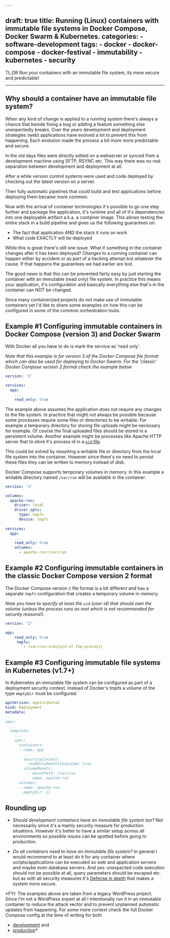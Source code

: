     ---
draft: true
title: Running (Linux) containers with immutable file systems in Docker Compose, Docker Swarm & Kubernetes. 
categories: 
    - software-development
tags: 
    - docker
    - docker-compose
    - docker-festival
    - immutability
    - kubernetes
    - security
---

TL;DR Run your containers with an immutable file system, its more secure and predictable!

---

## Why should a container have an immutable file system? 

When any kind of change is applied to a running system there's always a chance that beside fixing a bug or adding a feature something else unexpectedly breaks. 
Over the years development and deployment strategies (web) applications have evolved a lot to prevent this from happening. 
Each evolution made the process a bit more more predictable and secure.

In the old days files were directly edited on a webserver or synced from a development machine using SFTP, RSYNC etc. 
This way there was no real separation between development and deployment at all.

After a while version control systems were used and code deployed by checking out the latest version on a server.
 
Then fully automatic pipelines that could build and test applications before deploying them became more common.
 
Now with the arrival of container technologies it's possible to go one step further and package the application, 
it's runtime and all of it's dependencies into one deployable artifact a.k.a. a container image.
This allows testing the entire stack in a build pipeline and gives us the following guarantees on:
- The fact that application AND the stack it runs on work
- What code EXACTLY will be deployed

While this is great there's still one issue. What if something in the container changes after it has been deployed?
Changes to a running container can happen either by accident or as part of a hacking attempt but whatever the cause. If that happens the guarantees we had earlier are lost. 

The good news is that this can be prevented fairly easy by just starting the container with an immutable (read only) file system. 
In practice this means your application, it's configuration and basically everything else that's in the container can NOT be changed.

Since many containerized projects do not make use of immutable containers yet I'd like to share some examples on how this can be configured in some of the common orchestration tools. 

## Example #1 Configuring immutable containers in Docker Compose (version 3) and Docker Swarm

With Docker all you have to do is mark the service as 'read only'.

*Note that this example is for version 3 of the Docker Compose file format which can also be used for deploying to Docker Swarm. 
For the 'classic' Docker Compose version 2 format check the example below*


```yaml
version: '3'

services:
  app:
    ...
    read_only: true
```

The example above assumes the application does not require any changes to the file system. 
In practice that might not always be possible because some processes require some files or directories to be writable.
For example a temporary directory for storing file uploads might be necessary for example. Of course the final uploaded files should be stored in a persistent volume. 
Another example might be processes like Apache HTTP server that to store it's process id in a [`pid` file](https://linux.die.net/man/3/pidfile).

This could be solved by mounting a writable file or directory from the local file system into the container. 
However since there's no need to persist these files they can be written to memory instead of disk.
 
Docker Compose supports temporary volumes in memory.
In this example a writable directory named `/var/run` will be available in the container.  

```yaml
version: '3'

volumes:
  apache-run:
    driver: local
    driver_opts:
      type: tmpfs
      device: tmpfs
      
services:
  app:
    ...
    read_only: true
    volumes:
      - apache-run:/var/run
```

## Example #2 Configuring immutable containers in the classic Docker Compose version 2 format

The Docker Compose version `2` file format is a bit different and has a separate `tmpfs` configuration that creates a temporary volume in memory.

*Note you have to specify at least the `uid` (user id) that should own the volume (unless the process runs as root which is not recommended for security reasons!).*  


```yaml
version: "2"

app:
    read_only: true
     tmpfs:
        - /var/run:uid={uid-of-the-process}
```

## Example #3 Configuring immutable file systems in Kubernetes (v1.7+)

In Kubernetes an immutable file system can be configured as part of a deployment security context. 
Instead of Docker's tmpfs a volume of the type `emptyDir` must be configured.`

```yaml
apiVersion: apps/v1beta1
kind: Deployment
metadata:
...
spec:
  ...
  template:
    ...
    spec:
      containers:
      - name: app
        ...
        securityContext:
          readOnlyRootFilesystem: true
        volumeMounts:
          - mountPath: /var/run
            name: apache-run
      volumes:
      - name: apache-run
        emptyDir: {}

```

## Rounding up

- *Should development containers have an immutable file system too?*
Not necessarily since it's a mainly security measure for production situations.
However it's better to have a similar setup across all environments so possible issues can be spotted before going to production. 

- *Do all containers need to have an immutable file system?*
In general I would recommend to at least do it for any container where scripts/applications can be executed so web and application servers and maybe even database servers.
And yes: unexpected code execution should not be possible at all, query parameters should be escaped etc. 
but as with all security measures it's [Defense in depth](https://en.wikipedia.org/wiki/Defense_in_depth_(computing)) that makes a system more secure.

*FYI: The examples above are taken from a legacy WordPress project. Since I'm not a WordPress expert at all I intentionally run it in an immutable container to reduce the attack vector and 
to prevent unplanned automatic updates from happening. For some more context check the full Docker Compose config at the time of writing for both
- [development](https://github.com/allihoppa/allihoppa.nl/blob/4e061496f8d489a00c0d1cf32725d90e376eb426/environment/dev/docker-compose.yml#L28) and
- [production](https://github.com/allihoppa/allihoppa.nl/blob/4e061496f8d489a00c0d1cf32725d90e376eb426/environment/prod/docker-compose.yml#L43)*

